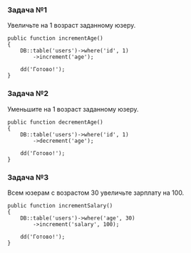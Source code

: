 ### Задача №1

Увеличьте на 1 возраст заданному юзеру.

    public function incrementAge()
    {
        DB::table('users')->where('id', 1)
            ->increment('age');

        dd('Готово!');
    }

### Задача №2

Уменьшите на 1 возраст заданному юзеру.

    public function decrementAge()
    {
        DB::table('users')->where('id', 1)
            ->decrement('age');

        dd('Готово!');
    }

### Задача №3

Всем юзерам с возрастом 30 увеличьте зарплату на 100.

    public function incrementSalary()
    {
        DB::table('users')->where('age', 30)
            ->increment('salary', 100);

        dd('Готово!');
    }